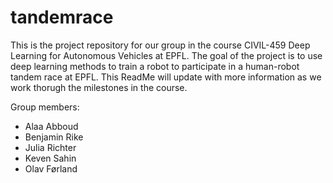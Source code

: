 # tandemrace

This is the project repository for our group in the course CIVIL-459 Deep Learning for Autonomous Vehicles at EPFL. The goal of the project is to use deep learning methods to train a robot to participate in a human-robot tandem race at EPFL. This ReadMe will update with more information as we work thorugh the milestones in the course.

Group members:

- Alaa Abboud
- Benjamin Rike
- Julia Richter
- Keven Sahin
- Olav Førland
